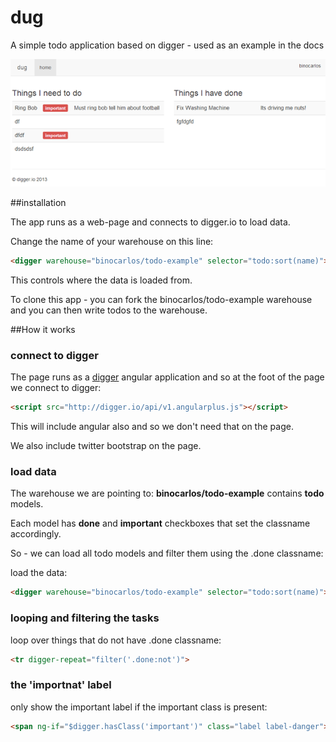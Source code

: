 dug
===

A simple todo application based on digger - used as an example in the docs

![Screenshot of dug](screenshot.gif "screenshot")

##installation

The app runs as a web-page and connects to digger.io to load data.

Change the name of your warehouse on this line:

```html
<digger warehouse="binocarlos/todo-example" selector="todo:sort(name)">
```

This controls where the data is loaded from.

To clone this app - you can fork the binocarlos/todo-example warehouse and you can then write todos to the warehouse.

##How it works

### connect to digger
The page runs as a [digger](http://digger.io) angular application and so at the foot of the page we connect to digger:

```html
<script src="http://digger.io/api/v1.angularplus.js"></script>
```

This will include angular also and so we don't need that on the page.

We also include twitter bootstrap on the page.

### load data
The warehouse we are pointing to: **binocarlos/todo-example** contains **todo** models.

Each model has **done** and **important** checkboxes that set the classname accordingly.

So - we can load all todo models and filter them using the .done classname:


load the data:

```html
<digger warehouse="binocarlos/todo-example" selector="todo:sort(name)">
```

### looping and filtering the tasks
loop over things that do not have .done classname:

```html
<tr digger-repeat="filter('.done:not')">
```
### the 'importnat' label
only show the important label if the important class is present:

```html
<span ng-if="$digger.hasClass('important')" class="label label-danger">important</span>
```